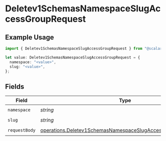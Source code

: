 # Deletev1SchemasNamespaceSlugAccessGroupRequest

## Example Usage

```typescript
import { Deletev1SchemasNamespaceSlugAccessGroupRequest } from "@scalar/sdk/models/operations";

let value: Deletev1SchemasNamespaceSlugAccessGroupRequest = {
  namespace: "<value>",
  slug: "<value>",
};
```

## Fields

| Field                                                                                                                                          | Type                                                                                                                                           | Required                                                                                                                                       | Description                                                                                                                                    |
| ---------------------------------------------------------------------------------------------------------------------------------------------- | ---------------------------------------------------------------------------------------------------------------------------------------------- | ---------------------------------------------------------------------------------------------------------------------------------------------- | ---------------------------------------------------------------------------------------------------------------------------------------------- |
| `namespace`                                                                                                                                    | *string*                                                                                                                                       | :heavy_check_mark:                                                                                                                             | N/A                                                                                                                                            |
| `slug`                                                                                                                                         | *string*                                                                                                                                       | :heavy_check_mark:                                                                                                                             | N/A                                                                                                                                            |
| `requestBody`                                                                                                                                  | [operations.Deletev1SchemasNamespaceSlugAccessGroupRequestBody](../../models/operations/deletev1schemasnamespaceslugaccessgrouprequestbody.md) | :heavy_check_mark:                                                                                                                             | N/A                                                                                                                                            |